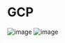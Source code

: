 # GCP
![image](https://user-images.githubusercontent.com/36766101/220896280-2a0d1a5d-6989-4bf6-8fb5-16812394a2bd.png)
![image](https://user-images.githubusercontent.com/36766101/220897070-655b22f5-d344-4867-85a4-7dab208553e2.png)
